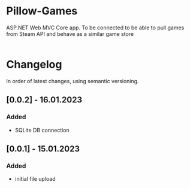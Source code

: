 # Pillow-Games
ASP.NET Web MVC Core app. To be connected to be able to pull games from Steam API and behave as a similar game store
<br><br>
# Changelog
In order of latest changes, using semantic versioning.

## [0.0.2] - 16.01.2023
### Added
- SQLite DB connection

## [0.0.1] - 15.01.2023
### Added
- initial file upload
